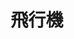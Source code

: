 ---
title: 飛行機
description: 飞机
kana: ひこうき
pronunciation: hikouki
tone: ②
type: 名词
pubDate: 2024-08-21 00:00:34
lessonIndex: 5
---